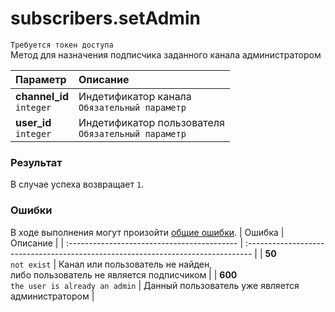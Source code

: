 # subscribers.setAdmin
`Требуется токен доступа`  
Метод для назначения подписчика заданного канала администратором

| Параметр                      | Описание                                                |
| :---------------------------- | :------------------------------------------------------ |
| **channel_id**<br />`integer` | Индетификатор канала<br />`Обязательный параметр`       |
| **user_id**<br />`integer`    | Индетификатор пользователя<br />`Обязательный параметр` |

### Результат
В случае успеха возвращает `1`.

### Ошибки
В ходе выполнения могут произойти [общие ошибки](https://github.com/EcostCompony/specter_api_documentation/blob/master/Основное/Обработка%20ошибок.md#коды-общих-ошибок).
| Ошибка                                      | Описание                                                                         |
| :------------------------------------------ | :------------------------------------------------------------------------------- |
| **50**<br />`not exist`                     | Канал или пользователь не найден,<br />либо пользователь не является подписчиком |
| **600**<br />`the user is already an admin` | Данный пользователь уже является администратором                                 |